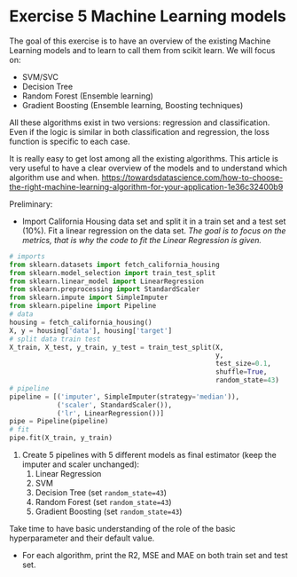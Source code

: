 # Exercise 5 Machine Learning models

The goal of this exercise is to have an overview of the existing Machine Learning models and to learn to call them from scikit learn.
We will focus on:

- SVM/SVC
- Decision Tree
- Random Forest (Ensemble learning)
- Gradient Boosting (Ensemble learning, Boosting techniques)

All these algorithms exist in two versions: regression and classification. Even if the logic is similar in both classification and regression, the loss function is specific to each case.

It is really easy to get lost among all the existing algorithms. This article is very useful to have a clear overview of the models and to understand which algorithm use and when. https://towardsdatascience.com/how-to-choose-the-right-machine-learning-algorithm-for-your-application-1e36c32400b9

Preliminary:

- Import California Housing data set and split it in a train set and a test set (10%). Fit a linear regression on the data set. *The goal is to focus on the metrics, that is why the code to fit the Linear Regression is given.*

```python
# imports
from sklearn.datasets import fetch_california_housing
from sklearn.model_selection import train_test_split
from sklearn.linear_model import LinearRegression
from sklearn.preprocessing import StandardScaler
from sklearn.impute import SimpleImputer
from sklearn.pipeline import Pipeline
# data
housing = fetch_california_housing()
X, y = housing['data'], housing['target']
# split data train test 
X_train, X_test, y_train, y_test = train_test_split(X,
                                                    y,
                                                    test_size=0.1,
                                                    shuffle=True,
                                                    random_state=43)
# pipeline 
pipeline = [('imputer', SimpleImputer(strategy='median')),
            ('scaler', StandardScaler()),
            ('lr', LinearRegression())]
pipe = Pipeline(pipeline)
# fit
pipe.fit(X_train, y_train)

```

1. Create 5 pipelines with 5 different models as final estimator (keep the imputer and scaler unchanged):
    1. Linear Regression
    2. SVM
    3. Decision Tree (set `random_state=43`)
    4. Random Forest (set `random_state=43`)
    5. Gradient Boosting  (set `random_state=43`)

Take time to have basic understanding of the role of the basic hyperparameter and their default value.

- For each algorithm, print the R2, MSE and MAE on both train set and test set.